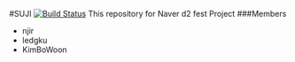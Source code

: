 #SUJI
[![Build Status](https://travis-ci.org/naver-d2-suji/suji.svg)](https://travis-ci.org/naver-d2-suji/suji)
This repository for Naver d2 fest Project
###Members
- njir
- ledgku
- KimBoWoon
